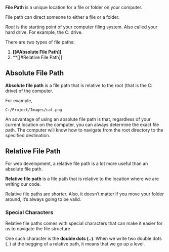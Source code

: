 **File Path** is a unique location for a file or folder on your computer.

File path can direct someone to either a file or a folder.

*Root* is the starting point of your computer filing system. Also called your hard drive. For example, the C: drive.

There are two types of file paths:
1. **[[#Absolute File Path]]**
2. **[[#Relative File Path]]

## Absolute File Path

**Absolute file path** is a file path that is relative to the root (that is the C: drive) of the computer.

For example,
```PATH
C:/Project/Images/cat.png
```

An advantage of using an absolute file path is that, regardless of your current location on the computer, you can always determine the exact file path. The computer will know how to navigate from the root directory to the specified destination.
## Relative File Path

For web development, a relative file path is a lot more useful than an absolute file path.

**Relative file path** is a file path that is relative to the location where we are writing our code.

Relative file paths are shorter. Also, it doesn’t matter if you move your folder around, it’s always going to be valid.

### Special Characters

Relative file paths comes with special characters that can make it easier for us to navigate the file structure.

One such character is the **double dots (..)**. When we write two double dots (..) at the begging  of a relative path, it means that we go up a level.

